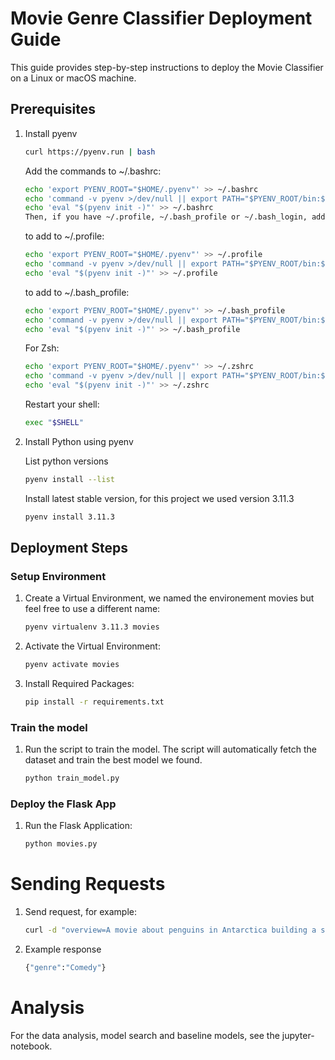# Movie Genre Classifier Deployment Guide

This guide provides step-by-step instructions to deploy the Movie Classifier on a Linux or macOS machine.

## Prerequisites

1. Install pyenv
    ```bash
    curl https://pyenv.run | bash
    ```

    Add the commands to ~/.bashrc:
    ```bash
    echo 'export PYENV_ROOT="$HOME/.pyenv"' >> ~/.bashrc
    echo 'command -v pyenv >/dev/null || export PATH="$PYENV_ROOT/bin:$PATH"' >> ~/.bashrc
    echo 'eval "$(pyenv init -)"' >> ~/.bashrc
    Then, if you have ~/.profile, ~/.bash_profile or ~/.bash_login, add the commands there as well. If you have none of these, add them to ~/.profile.
    ```

    to add to ~/.profile:

    ```bash
    echo 'export PYENV_ROOT="$HOME/.pyenv"' >> ~/.profile
    echo 'command -v pyenv >/dev/null || export PATH="$PYENV_ROOT/bin:$PATH"' >> ~/.profile
    echo 'eval "$(pyenv init -)"' >> ~/.profile
    ```

    to add to ~/.bash_profile:
    ```bash
    echo 'export PYENV_ROOT="$HOME/.pyenv"' >> ~/.bash_profile
    echo 'command -v pyenv >/dev/null || export PATH="$PYENV_ROOT/bin:$PATH"' >> ~/.bash_profile
    echo 'eval "$(pyenv init -)"' >> ~/.bash_profile
    ```

    For Zsh:
    ```bash
    echo 'export PYENV_ROOT="$HOME/.pyenv"' >> ~/.zshrc
    echo 'command -v pyenv >/dev/null || export PATH="$PYENV_ROOT/bin:$PATH"' >> ~/.zshrc
    echo 'eval "$(pyenv init -)"' >> ~/.zshrc
    ```

    Restart your shell:
    ```bash
    exec "$SHELL"
    ```

2. Install Python using pyenv

    List python versions
    ```bash
    pyenv install --list
    ```

    Install latest stable version, for this project we used version 3.11.3
    ```bash
    pyenv install 3.11.3
    ```

## Deployment Steps

### Setup Environment

1. Create a Virtual Environment, we named the environement movies but feel free to use a different name:
   ```bash
   pyenv virtualenv 3.11.3 movies
   ```

2. Activate the Virtual Environment:
   ```bash
   pyenv activate movies
    ```

3. Install Required Packages:
   ```bash
   pip install -r requirements.txt
   ```

### Train the model

1. Run the script to train the model. The script will automatically fetch the dataset and train the best model we found.
    ```bash
    python train_model.py
    ```

### Deploy the Flask App

1. Run the Flask Application:
   ```bash
   python movies.py
   ```

# Sending Requests

1. Send request, for example:
    ```bash
    curl -d "overview=A movie about penguins in Antarctica building a spaceship to go to Mars." -X POST http://localhost:8000
    ```

2. Example response
   ```bash
   {"genre":"Comedy"}
   ```

# Analysis

For the data analysis, model search and baseline models, see the jupyter-notebook.